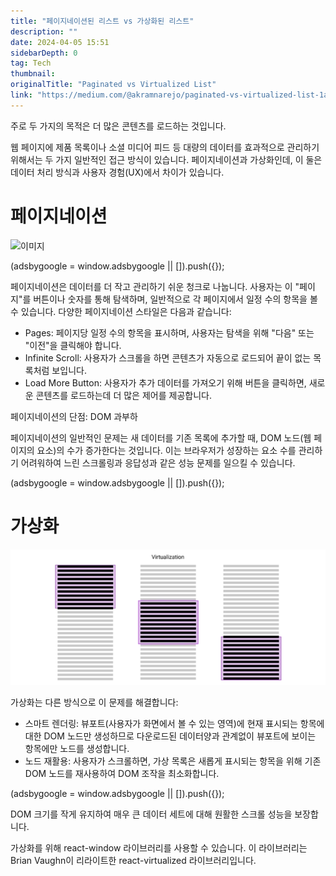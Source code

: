 ```yaml
---
title: "페이지네이션된 리스트 vs 가상화된 리스트"
description: ""
date: 2024-04-05 15:51
sidebarDepth: 0
tag: Tech
thumbnail: 
originalTitle: "Paginated vs Virtualized List"
link: "https://medium.com/@akramnarejo/paginated-vs-virtualized-list-1afc32e3e00b"
---
```



주로 두 가지의 목적은 더 많은 콘텐츠를 로드하는 것입니다.

웹 페이지에 제품 목록이나 소셜 미디어 피드 등 대량의 데이터를 효과적으로 관리하기 위해서는 두 가지 일반적인 접근 방식이 있습니다. 페이지네이션과 가상화인데, 이 둘은 데이터 처리 방식과 사용자 경험(UX)에서 차이가 있습니다.

# 페이지네이션

![이미지](https://miro.medium.com/v2/resize:fit:1400/1*e46A0Y8obP325HVgew8_hg.gif)

<!-- ui-log 수평형 -->
<ins class="adsbygoogle"
  style="display:block"
  data-ad-client="ca-pub-4877378276818686"
  data-ad-slot="9743150776"
  data-ad-format="auto"
  data-full-width-responsive="true"></ins>
<component is="script">
(adsbygoogle = window.adsbygoogle || []).push({});
</component>

페이지네이션은 데이터를 더 작고 관리하기 쉬운 청크로 나눕니다. 사용자는 이 "페이지"를 버튼이나 숫자를 통해 탐색하며, 일반적으로 각 페이지에서 일정 수의 항목을 볼 수 있습니다. 다양한 페이지네이션 스타일은 다음과 같습니다:

- Pages: 페이지당 일정 수의 항목을 표시하며, 사용자는 탐색을 위해 "다음" 또는 "이전"을 클릭해야 합니다.
- Infinite Scroll: 사용자가 스크롤을 하면 콘텐츠가 자동으로 로드되어 끝이 없는 목록처럼 보입니다.
- Load More Button: 사용자가 추가 데이터를 가져오기 위해 버튼을 클릭하면, 새로운 콘텐츠를 로드하는데 더 많은 제어를 제공합니다.

페이지네이션의 단점: DOM 과부하

페이지네이션의 일반적인 문제는 새 데이터를 기존 목록에 추가할 때, DOM 노드(웹 페이지의 요소)의 수가 증가한다는 것입니다. 이는 브라우저가 성장하는 요소 수를 관리하기 어려워하여 느린 스크롤링과 응답성과 같은 성능 문제를 일으킬 수 있습니다.

<!-- ui-log 수평형 -->
<ins class="adsbygoogle"
  style="display:block"
  data-ad-client="ca-pub-4877378276818686"
  data-ad-slot="9743150776"
  data-ad-format="auto"
  data-full-width-responsive="true"></ins>
<component is="script">
(adsbygoogle = window.adsbygoogle || []).push({});
</component>

# 가상화

![이미지](./img/PaginatedvsVirtualizedList_1.png)

가상화는 다른 방식으로 이 문제를 해결합니다:

- 스마트 렌더링: 뷰포트(사용자가 화면에서 볼 수 있는 영역)에 현재 표시되는 항목에 대한 DOM 노드만 생성하므로 다운로드된 데이터양과 관계없이 뷰포트에 보이는 항목에만 노드를 생성합니다.
- 노드 재활용: 사용자가 스크롤하면, 가상 목록은 새롭게 표시되는 항목을 위해 기존 DOM 노드를 재사용하여 DOM 조작을 최소화합니다.

<!-- ui-log 수평형 -->
<ins class="adsbygoogle"
  style="display:block"
  data-ad-client="ca-pub-4877378276818686"
  data-ad-slot="9743150776"
  data-ad-format="auto"
  data-full-width-responsive="true"></ins>
<component is="script">
(adsbygoogle = window.adsbygoogle || []).push({});
</component>

DOM 크기를 작게 유지하여 매우 큰 데이터 세트에 대해 원활한 스크롤 성능을 보장합니다.

가상화를 위해 react-window 라이브러리를 사용할 수 있습니다. 이 라이브러리는 Brian Vaughn이 리라이트한 react-virtualized 라이브러리입니다.